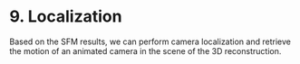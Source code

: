 # 9. Localization

Based on the SFM results, we can perform camera localization and retrieve the motion of an animated camera in the scene of the 3D reconstruction.

